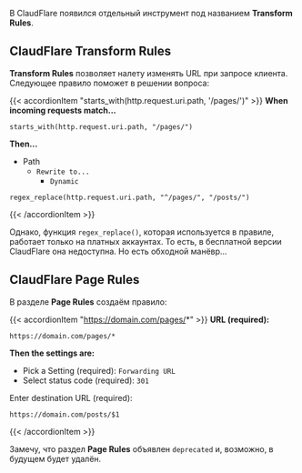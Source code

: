 В ClaudFlare появился отдельный инструмент под названием **Transform Rules**.

## ClaudFlare Transform Rules

**Transform Rules** позволяет налету изменять URL при запросе клиента. Следующее правило поможет в решении вопроса:

{{< accordionItem "starts_with(http.request.uri.path, '/pages/')" >}}
**When incoming requests match...**

```
starts_with(http.request.uri.path, "/pages/")
```

**Then...**

- Path
  - `Rewrite to...`
    - `Dynamic`

```
regex_replace(http.request.uri.path, "^/pages/", "/posts/")
```
{{< /accordionItem >}}

Однако, функция `regex_replace()`, которая используется в правиле, работает только на платных аккаунтах. То есть, в бесплатной версии ClaudFlare она недоступна. Но есть обходной манёвр...

## ClaudFlare Page Rules

В разделе **Page Rules** создаём правило:

{{< accordionItem "https://domain.com/pages/*" >}}
**URL (required):**

```
https://domain.com/pages/*
```

**Then the settings are:**

- Pick a Setting (required): `Forwarding URL`
- Select status code (required): `301`

Enter destination URL (required):

```
https://domain.com/posts/$1
```
{{< /accordionItem >}}

Замечу, что раздел **Page Rules** объявлен `deprecated` и, возможно, в будущем будет удалён.
